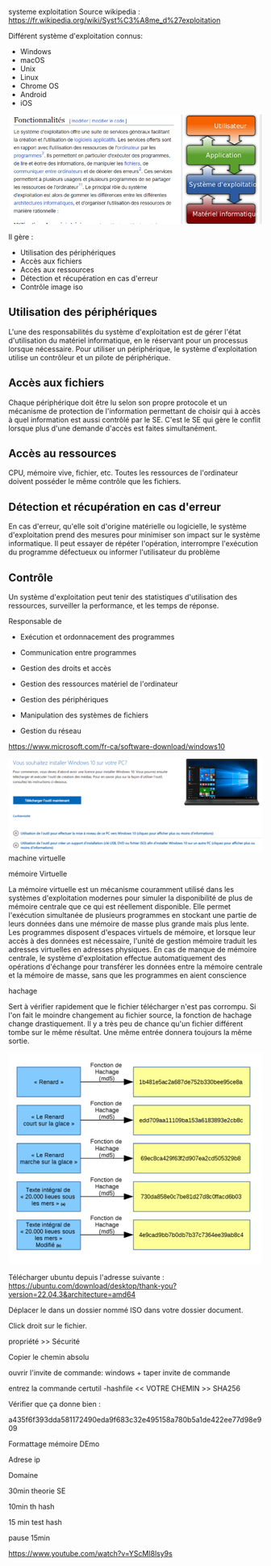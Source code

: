 systeme exploitation
Source wikipedia : https://fr.wikipedia.org/wiki/Syst%C3%A8me_d%27exploitation


Différent système d'exploitation connus:

- Windows
- macOS
- Unix
- Linux
- Chrome OS
- Android
- iOS

![generalité systeme exploitation](images/SE1.png)


Il gère :
- Utilisation des périphériques
- Accès aux fichiers
- Accès aux ressources
- Détection et récupération en cas d'erreur
- Contrôle
image iso

## Utilisation des périphériques

L'une des responsabilités du système d'exploitation est de gérer l'état d'utilisation du matériel informatique, en le réservant pour un processus lorsque nécessaire. Pour utiliser un périphérique, le système d'exploitation utilise un contrôleur et un pilote de périphérique.

## Accès aux fichiers

Chaque périphérique doit être lu selon son propre protocole et un mécanisme de protection de l'information permettant de choisir qui à accès à quel information est aussi contrôlé par le SE. C'est le SE qui gère le conflit lorsque plus d'une demande d'accès est faites simultanément.

## Accès au ressources

CPU, mémoire vive, fichier, etc. Toutes les ressources de l'ordinateur doivent posséder le même contrôle que les fichiers. 

## Détection et récupération en cas d'erreur


En cas d'erreur, qu'elle soit d'origine matérielle ou logicielle, le système d'exploitation prend des mesures pour minimiser son impact sur le système informatique. Il peut essayer de répéter l'opération, interrompre l'exécution du programme défectueux ou informer l'utilisateur du problème


## Contrôle

Un système d'exploitation peut tenir des statistiques d'utilisation des ressources, surveiller la performance, et les temps de réponse.

Responsable de 
- Exécution et ordonnacement des programmes

- Communication entre programmes

- Gestion des droits et accès

- Gestion des ressources matériel de l'ordinateur

- Gestion des périphériques

- Manipulation des systèmes de fichiers

- Gestion du réseau

https://www.microsoft.com/fr-ca/software-download/windows10

![Lien téléchargement](images/isoWindows1.PNG)
machine virtuelle

mémoire Virtuelle

La mémoire virtuelle est un mécanisme couramment utilisé dans les systèmes d'exploitation modernes pour simuler la disponibilité de plus de mémoire centrale que ce qui est réellement disponible. Elle permet l'exécution simultanée de plusieurs programmes en stockant une partie de leurs données dans une mémoire de masse plus grande mais plus lente. Les programmes disposent d'espaces virtuels de mémoire, et lorsque leur accès à des données est nécessaire, l'unité de gestion mémoire traduit les adresses virtuelles en adresses physiques. En cas de manque de mémoire centrale, le système d'exploitation effectue automatiquement des opérations d'échange pour transférer les données entre la mémoire centrale et la mémoire de masse, sans que les programmes en aient conscience


hachage

Sert à vérifier rapidement que le fichier télécharger n'est pas corrompu. Si l'on fait le moindre changement au fichier source, la fonction de hachage change drastiquement. Il y a très peu de chance qu'un fichier différent tombe sur le même résultat. Une même entrée donnera toujours la même sortie.

![hachage](images/hashage.png)

Télécharger ubuntu depuis l'adresse suivante : https://ubuntu.com/download/desktop/thank-you?version=22.04.3&architecture=amd64


Déplacer le dans un dossier nommé ISO dans votre dossier document.

Click droit sur le fichier.

propriété >> Sécurité

Copier le chemin absolu

ouvrir l'invite de commande:
windows + taper invite de commande

entrez la commande certutil -hashfile << VOTRE CHEMIN >> SHA256

Vérifier que ça donne bien :


a435f6f393dda581172490eda9f683c32e495158a780b5a1de422ee77d98e909 



Formattage mémoire
      DEmo

Adrese ip

Domaine

30min theorie SE

10min th hash

15 min test hash

pause 15min

https://www.youtube.com/watch?v=YScMI8lsy9s